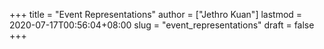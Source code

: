 +++
title = "Event Representations"
author = ["Jethro Kuan"]
lastmod = 2020-07-17T00:56:04+08:00
slug = "event_representations"
draft = false
+++
